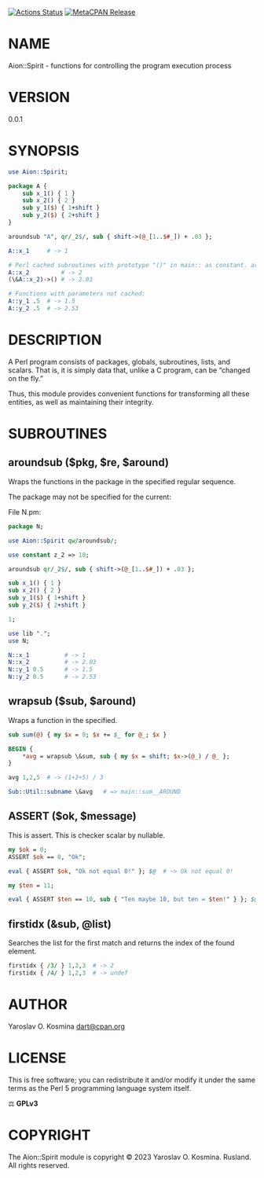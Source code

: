 [![Actions Status](https://github.com/darviarush/perl-aion-spirit/actions/workflows/test.yml/badge.svg)](https://github.com/darviarush/perl-aion-spirit/actions) [![MetaCPAN Release](https://badge.fury.io/pl/Aion-Spirit.svg)](https://metacpan.org/release/Aion-Spirit)
# NAME

Aion::Spirit - functions for controlling the program execution process

# VERSION

0.0.1

# SYNOPSIS

```perl
use Aion::Spirit;

package A {
    sub x_1() { 1 }
    sub x_2() { 2 }
    sub y_1($) { 1+shift }
    sub y_2($) { 2+shift }
}

aroundsub "A", qr/_2$/, sub { shift->(@_[1..$#_]) + .03 };

A::x_1     # -> 1

# Perl cached subroutines with prototype "()" in main:: as constant. aroundsub should be applied in a BEGIN block to avoid this:
A::x_2         # -> 2
(\&A::x_2)->() # -> 2.03

# Functions with parameters not cached:
A::y_1 .5  # -> 1.5
A::y_2 .5  # -> 2.53
```

# DESCRIPTION

A Perl program consists of packages, globals, subroutines, lists, and scalars. That is, it is simply data that, unlike a C program, can be “changed on the fly.”

Thus, this module provides convenient functions for transforming all these entities, as well as maintaining their integrity.

# SUBROUTINES

## aroundsub ($pkg, $re, $around)

Wraps the functions in the package in the specified regular sequence.

The package may not be specified for the current:

File N.pm:
```perl
package N;

use Aion::Spirit qw/aroundsub/;

use constant z_2 => 10;

aroundsub qr/_2$/, sub { shift->(@_[1..$#_]) + .03 };

sub x_1() { 1 }
sub x_2() { 2 }
sub y_1($) { 1+shift }
sub y_2($) { 2+shift }

1;
```

```perl
use lib ".";
use N;

N::x_1          # -> 1
N::x_2          # -> 2.03
N::y_1 0.5      # -> 1.5
N::y_2 0.5      # -> 2.53
```

## wrapsub ($sub, $around)

Wraps a function in the specified.

```perl
sub sum(@) { my $x = 0; $x += $_ for @_; $x }

BEGIN {
    *avg = wrapsub \&sum, sub { my $x = shift; $x->(@_) / @_ };
}

avg 1,2,5  # -> (1+2+5) / 3

Sub::Util::subname \&avg   # => main::sum__AROUND
```

## ASSERT ($ok, $message)

This is assert. This is checker scalar by nullable.

```perl
my $ok = 0;
ASSERT $ok == 0, "Ok";

eval { ASSERT $ok, "Ok not equal 0!" }; $@  # ~> Ok not equal 0!

my $ten = 11;

eval { ASSERT $ten == 10, sub { "Ten maybe 10, but ten = $ten!" } }; $@  # ~> Ten maybe 10, but ten = 11!
```

## firstidx (&sub, @list)

Searches the list for the first match and returns the index of the found element.

```perl
firstidx { /3/ } 1,2,3  # -> 2
firstidx { /4/ } 1,2,3  # -> undef
```

# AUTHOR

Yaroslav O. Kosmina [dart@cpan.org](mailto:dart@cpan.org)

# LICENSE

This is free software; you can redistribute it and/or modify it under the same terms as the Perl 5 programming language system itself.

⚖ **GPLv3**

# COPYRIGHT

The Aion::Spirit module is copyright © 2023 Yaroslav O. Kosmina. Rusland. All rights reserved.
